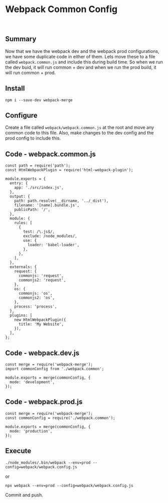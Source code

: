# Webpack Common Config

&nbsp;

## Summary

Now that we have the webpack dev and the webpack prod configurations, we have some duplicate code in either of them. Lets move these to a file called `webpack.common.js` and include this during build time. So when we run the dev buid, it will run common + dev and when we run the prod build, it will run common + prod.

## Install
`npm i --save-dev webpack-merge`

## Configure

Create a file called `webpack/webpack.common.js` at the root and move any common code to this file. Also, make changes to the dev config and the prod config to include this.

## Code - webpack.common.js

    const path = require('path');
    const HtmlWebpackPlugin = require('html-webpack-plugin');

    module.exports = {
      entry: {
        app: './src/index.js',
      },
      output: {
        path: path.resolve(__dirname, '../_dist'),
        filename: '[name].bundle.js',
        publicPath: '/',
      },
      module: {
        rules: [
          {
            test: /\.js$/,
            exclude: /node_modules/,
            use: {
              loader: 'babel-loader',
            },
          },
        ],
      },
      externals: {
        request: {
          commonjs: 'request',
          commonjs2: 'request',
        },
        os: {
          commonjs: 'os',
          commonjs2: 'os',
        },
        process: 'process',
      },
      plugins: [
        new HtmlWebpackPlugin({
          title: 'My Website',
        }),
      ],
    };

## Code - webpack.dev.js

    const merge = require('webpack-merge');
    import commonConfig from './webpack.common';

    module.exports = merge(commonConfig, {
      mode: 'development',
    });

## Code - webpack.prod.js

    const merge = require('webpack-merge');
    const commonConfig = require('./webpack.common');

    module.exports = merge(commonConfig, {
      mode: 'production',
    });

## Execute

`./node_modules/.bin/webpack --env=prod --config=webpack/webpack.config.js`

or

`npx webpack --env=prod --config=webpack/webpack.config.js`


Commit and push.